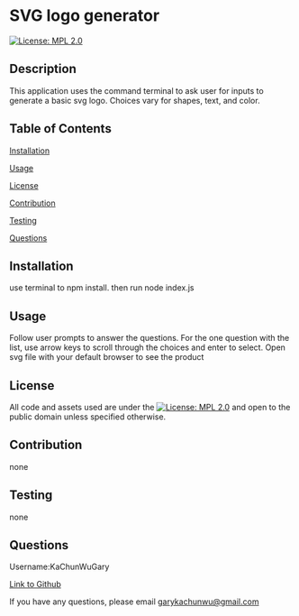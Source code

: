 # SVG logo generator 
          
[![License: MPL 2.0](https://img.shields.io/badge/License-MPL_2.0-brightgreen.svg)](https://opensource.org/licenses/MPL-2.0)
          
## Description
This application uses the command terminal to ask user for inputs to generate a basic svg logo. Choices vary for shapes, text, and color.  
          
## Table of Contents
          
[Installation](#l_installation)
          
[Usage](#l_usage)
          
[License](#l_license)
          
[Contribution](#l_contribution)
          
[Testing](#l_testing)
          
[Questions](#l_questions)
          
## Installation <a id='l_installation'></a>
use terminal to npm install. then run node index.js 
          
## Usage <a id='l_usage'></a>
Follow user prompts to answer the questions. For the one question with the list, use arrow keys to scroll through the choices and enter to select. Open svg file with your default browser to see the product
          
## License <a id='l_license'></a>
          
All code and assets used are under the [![License: MPL 2.0](https://img.shields.io/badge/License-MPL_2.0-brightgreen.svg)](https://opensource.org/licenses/MPL-2.0) and open to the public domain unless specified otherwise.
          
## Contribution <a id='l_contribution'></a>
none
          
## Testing <a id='l_testing'></a>
none
          
## Questions <a id='l_questions'></a>
          
Username:KaChunWuGary
          
[Link to Github](https://github.com/KaChunWuGary)
          
If you have any questions, please email garykachunwu@gmail.com
          
          